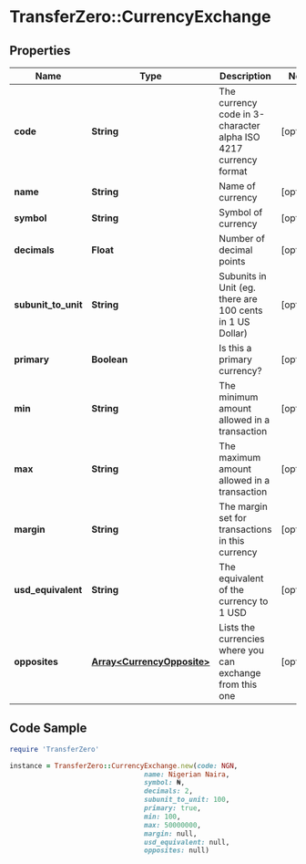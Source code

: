 # TransferZero::CurrencyExchange

## Properties

Name | Type | Description | Notes
------------ | ------------- | ------------- | -------------
**code** | **String** | The currency code in 3-character alpha ISO 4217 currency format | [optional] 
**name** | **String** | Name of currency | [optional] 
**symbol** | **String** | Symbol of currency | [optional] 
**decimals** | **Float** | Number of decimal points | [optional] 
**subunit_to_unit** | **String** | Subunits in Unit (eg. there are 100 cents in 1 US Dollar) | [optional] 
**primary** | **Boolean** | Is this a primary currency? | [optional] 
**min** | **String** | The minimum amount allowed in a transaction | [optional] 
**max** | **String** | The maximum amount allowed in a transaction | [optional] 
**margin** | **String** | The margin set for transactions in this currency | [optional] 
**usd_equivalent** | **String** | The equivalent of the currency to 1 USD | [optional] 
**opposites** | [**Array&lt;CurrencyOpposite&gt;**](CurrencyOpposite.md) | Lists the currencies where you can exchange from this one | [optional] 

## Code Sample

```ruby
require 'TransferZero'

instance = TransferZero::CurrencyExchange.new(code: NGN,
                                 name: Nigerian Naira,
                                 symbol: ₦,
                                 decimals: 2,
                                 subunit_to_unit: 100,
                                 primary: true,
                                 min: 100,
                                 max: 50000000,
                                 margin: null,
                                 usd_equivalent: null,
                                 opposites: null)
```


